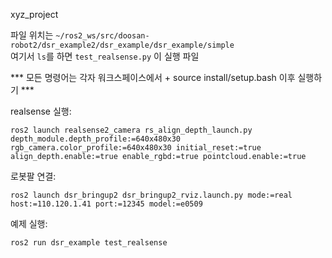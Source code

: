 xyz_project

파일 위치는
`~/ros2_ws/src/doosan-robot2/dsr_example2/dsr_example/dsr_example/simple`  
여기서 `ls`를 하면 `test_realsense.py` 이 실행 파일


*** 모든 명령어는 각자 워크스페이스에서 + source install/setup.bash 이후 실행하기 ***



realsense 실행:

````ros2 launch realsense2_camera rs_align_depth_launch.py depth_module.depth_profile:=640x480x30 rgb_camera.color_profile:=640x480x30 initial_reset:=true align_depth.enable:=true enable_rgbd:=true pointcloud.enable:=true````

로봇팔 연결:

``ros2 launch dsr_bringup2 dsr_bringup2_rviz.launch.py mode:=real host:=110.120.1.41 port:=12345 model:=e0509``

예제 실행:

``ros2 run dsr_example test_realsense ``
